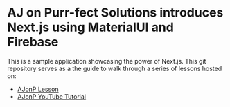 # AJ on Purr-fect Solutions introduces Next.js using MaterialUI and Firebase

This is a sample application showcasing the power of Next.js.
This git repository serves as a the guide to walk through a series of lessons hosted on:

- [AJonP Lesson](https://ajonp.com/courses/nextjs9/)
- [AJonP YouTube Tutorial](http://bit.ly/ajonp-youtube-sub)
